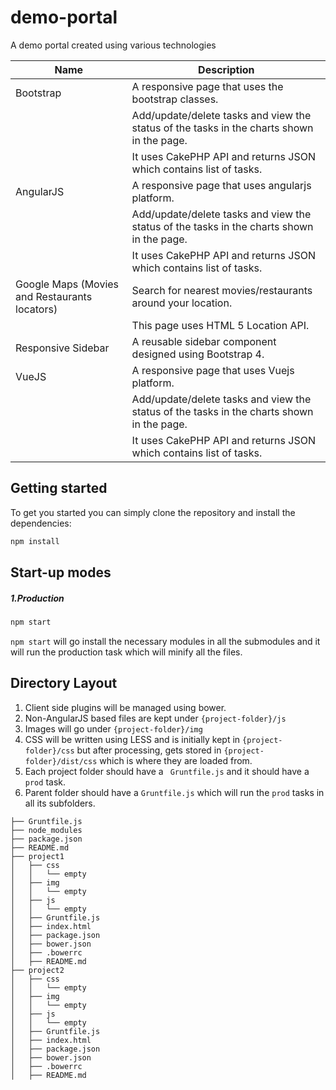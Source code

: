 # demo-portal
A demo portal created using various technologies

| Name | Description |
| ------ | ------ |
| Bootstrap | A responsive page that uses the bootstrap classes. |
|  | Add/update/delete tasks and view the status of the tasks in the charts shown in the page. |
|  | It uses CakePHP API and returns JSON which contains list of tasks. |
| AngularJS |A responsive page that uses angularjs platform. |
|  | Add/update/delete tasks and view the status of the tasks in the charts shown in the page. |
|  | It uses CakePHP API and returns JSON which contains list of tasks. |
| Google Maps (Movies and Restaurants locators) | Search for nearest movies/restaurants around your location.|
|  | This page uses HTML 5 Location API. |
| Responsive Sidebar | A reusable sidebar component designed using Bootstrap 4.|
| VueJS |A responsive page that uses Vuejs platform. |
|  | Add/update/delete tasks and view the status of the tasks in the charts shown in the page. |
|  | It uses CakePHP API and returns JSON which contains list of tasks. |


## Getting started

To get you started you can simply clone the repository and install the dependencies:

```js
npm install
```

## Start-up modes
##### 1.Production

```js
npm start
```
`npm start` will go install the necessary modules in all the submodules and it will run the production task which will minify all the files.

## Directory Layout

1. Client side plugins will be managed using bower.
2. Non-AngularJS based files are kept under `{project-folder}/js`
3. Images will go under `{project-folder}/img`
4. CSS will be written using LESS and is initially kept in `{project-folder}/css` but after processing, gets stored in `{project-folder}/dist/css` which is where they are loaded from.
5. Each project folder should have a ` Gruntfile.js` and it should have a `prod` task.
6. Parent folder should have a `Gruntfile.js` which will run the  `prod` tasks in all its subfolders.

```
├── Gruntfile.js
├── node_modules
├── package.json
├── README.md
├── project1
│   ├── css
│   │   └── empty
│   ├── img
│   │   └── empty
│   ├── js
│   │   └── empty
│   ├── Gruntfile.js
│   ├── index.html
│   ├── package.json
│   ├── bower.json
│   ├── .bowerrc
│   ├── README.md
├── project2
│   ├── css
│   │   └── empty
│   ├── img
│   │   └── empty
│   ├── js
│   │   └── empty
│   ├── Gruntfile.js
│   ├── index.html
│   ├── package.json
│   ├── bower.json
│   ├── .bowerrc
│   ├── README.md
```
